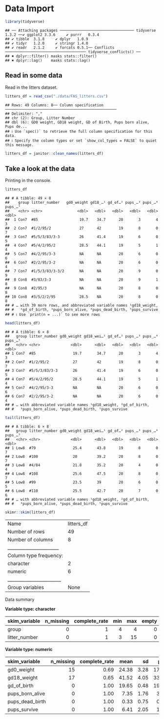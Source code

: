 Data Import
================

``` r
library(tidyverse)
```

    ## ── Attaching packages ────────────────────────────────── tidyverse 1.3.2 ──✔ ggplot2 3.3.6     ✔ purrr   0.3.4
    ## ✔ tibble  3.1.8     ✔ dplyr   1.0.9
    ## ✔ tidyr   1.2.0     ✔ stringr 1.4.0
    ## ✔ readr   2.1.2     ✔ forcats 0.5.1── Conflicts ───────────────────────────────────── tidyverse_conflicts() ──
    ## ✖ dplyr::filter() masks stats::filter()
    ## ✖ dplyr::lag()    masks stats::lag()

## Read in some data

Read in the litters dataset.

``` r
litters_df = read_csv("./data/FAS_litters.csv")
```

    ## Rows: 49 Columns: 8── Column specification ───────────────────────────────────────────────────
    ## Delimiter: ","
    ## chr (2): Group, Litter Number
    ## dbl (6): GD0 weight, GD18 weight, GD of Birth, Pups born alive, Pups de...
    ## ℹ Use `spec()` to retrieve the full column specification for this data.
    ## ℹ Specify the column types or set `show_col_types = FALSE` to quiet this message.

``` r
litters_df = janitor::clean_names(litters_df)
```

## Take a look at the data

Printing in the console.

``` r
litters_df
```

    ## # A tibble: 49 × 8
    ##    group litter_number   gd0_weight gd18_…¹ gd_of…² pups_…³ pups_…⁴ pups_…⁵
    ##    <chr> <chr>                <dbl>   <dbl>   <dbl>   <dbl>   <dbl>   <dbl>
    ##  1 Con7  #85                   19.7    34.7      20       3       4       3
    ##  2 Con7  #1/2/95/2             27      42        19       8       0       7
    ##  3 Con7  #5/5/3/83/3-3         26      41.4      19       6       0       5
    ##  4 Con7  #5/4/2/95/2           28.5    44.1      19       5       1       4
    ##  5 Con7  #4/2/95/3-3           NA      NA        20       6       0       6
    ##  6 Con7  #2/2/95/3-2           NA      NA        20       6       0       4
    ##  7 Con7  #1/5/3/83/3-3/2       NA      NA        20       9       0       9
    ##  8 Con8  #3/83/3-3             NA      NA        20       9       1       8
    ##  9 Con8  #2/95/3               NA      NA        20       8       0       8
    ## 10 Con8  #3/5/2/2/95           28.5    NA        20       8       0       8
    ## # … with 39 more rows, and abbreviated variable names ¹​gd18_weight,
    ## #   ²​gd_of_birth, ³​pups_born_alive, ⁴​pups_dead_birth, ⁵​pups_survive
    ## # ℹ Use `print(n = ...)` to see more rows

``` r
head(litters_df)
```

    ## # A tibble: 6 × 8
    ##   group litter_number gd0_weight gd18_wei…¹ gd_of…² pups_…³ pups_…⁴ pups_…⁵
    ##   <chr> <chr>              <dbl>      <dbl>   <dbl>   <dbl>   <dbl>   <dbl>
    ## 1 Con7  #85                 19.7       34.7      20       3       4       3
    ## 2 Con7  #1/2/95/2           27         42        19       8       0       7
    ## 3 Con7  #5/5/3/83/3-3       26         41.4      19       6       0       5
    ## 4 Con7  #5/4/2/95/2         28.5       44.1      19       5       1       4
    ## 5 Con7  #4/2/95/3-3         NA         NA        20       6       0       6
    ## 6 Con7  #2/2/95/3-2         NA         NA        20       6       0       4
    ## # … with abbreviated variable names ¹​gd18_weight, ²​gd_of_birth,
    ## #   ³​pups_born_alive, ⁴​pups_dead_birth, ⁵​pups_survive

``` r
tail(litters_df)
```

    ## # A tibble: 6 × 8
    ##   group litter_number gd0_weight gd18_wei…¹ gd_of…² pups_…³ pups_…⁴ pups_…⁵
    ##   <chr> <chr>              <dbl>      <dbl>   <dbl>   <dbl>   <dbl>   <dbl>
    ## 1 Low8  #79                 25.4       43.8      19       8       0       7
    ## 2 Low8  #100                20         39.2      20       8       0       7
    ## 3 Low8  #4/84               21.8       35.2      20       4       0       4
    ## 4 Low8  #108                25.6       47.5      20       8       0       7
    ## 5 Low8  #99                 23.5       39        20       6       0       5
    ## 6 Low8  #110                25.5       42.7      20       7       0       6
    ## # … with abbreviated variable names ¹​gd18_weight, ²​gd_of_birth,
    ## #   ³​pups_born_alive, ⁴​pups_dead_birth, ⁵​pups_survive

``` r
skimr::skim(litters_df)
```

|                                                  |            |
|:-------------------------------------------------|:-----------|
| Name                                             | litters_df |
| Number of rows                                   | 49         |
| Number of columns                                | 8          |
| \_\_\_\_\_\_\_\_\_\_\_\_\_\_\_\_\_\_\_\_\_\_\_   |            |
| Column type frequency:                           |            |
| character                                        | 2          |
| numeric                                          | 6          |
| \_\_\_\_\_\_\_\_\_\_\_\_\_\_\_\_\_\_\_\_\_\_\_\_ |            |
| Group variables                                  | None       |

Data summary

**Variable type: character**

| skim_variable | n_missing | complete_rate | min | max | empty | n_unique | whitespace |
|:--------------|----------:|--------------:|----:|----:|------:|---------:|-----------:|
| group         |         0 |             1 |   4 |   4 |     0 |        6 |          0 |
| litter_number |         0 |             1 |   3 |  15 |     0 |       49 |          0 |

**Variable type: numeric**

| skim_variable   | n_missing | complete_rate |  mean |   sd |   p0 |   p25 |   p50 |   p75 | p100 | hist  |
|:----------------|----------:|--------------:|------:|-----:|-----:|------:|------:|------:|-----:|:------|
| gd0_weight      |        15 |          0.69 | 24.38 | 3.28 | 17.0 | 22.30 | 24.10 | 26.67 | 33.4 | ▃▇▇▆▁ |
| gd18_weight     |        17 |          0.65 | 41.52 | 4.05 | 33.4 | 38.88 | 42.25 | 43.80 | 52.7 | ▃▃▇▂▁ |
| gd_of_birth     |         0 |          1.00 | 19.65 | 0.48 | 19.0 | 19.00 | 20.00 | 20.00 | 20.0 | ▅▁▁▁▇ |
| pups_born_alive |         0 |          1.00 |  7.35 | 1.76 |  3.0 |  6.00 |  8.00 |  8.00 | 11.0 | ▁▃▂▇▁ |
| pups_dead_birth |         0 |          1.00 |  0.33 | 0.75 |  0.0 |  0.00 |  0.00 |  0.00 |  4.0 | ▇▂▁▁▁ |
| pups_survive    |         0 |          1.00 |  6.41 | 2.05 |  1.0 |  5.00 |  7.00 |  8.00 |  9.0 | ▁▃▂▇▇ |
